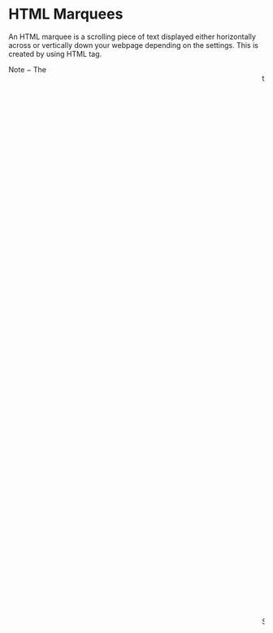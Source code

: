 # HTML Marquees

An HTML marquee is a scrolling piece of text displayed either horizontally across or vertically down your webpage depending on the settings. This is created by using HTML <marquees> tag.

Note − The <marquee> tag deprecated in HTML5. Do not use this element, instead you can use JavaScript and CSS to create such effects.

Syntax
A simple syntax to use HTML <marquee> tag is as follows −

<marquee attribute_name = "attribute_value"....more attributes>
   One or more lines or text message or image
</marquee>
The <marquee> Tag Attributes
Following is the list of important attributes which can be used with <marquee> tag.

Sr.No	Attribute & Description
1
width

This specifies the width of the marquee. This can be a value like 10 or 20% etc.

2
height

This specifies the height of the marquee. This can be a value like 10 or 20% etc.

3
direction

This specifies the direction in which marquee should scroll. This can be a value like up, down, left or right.

4
behavior

This specifies the type of scrolling of the marquee. This can have a value like scroll, slide and alternate.

5
scrolldelay

This specifies how long to delay between each jump. This will have a value like 10 etc.

6
scrollamount

This specifies the speed of marquee text. This can have a value like 10 etc.

7
loop

This specifies how many times to loop. The default value is INFINITE, which means that the marquee loops endlessly.

8
bgcolor

This specifies background color in terms of color name or color hex value.

9
hspace

This specifies horizontal space around the marquee. This can be a value like 10 or 20% etc.

10
vspace

This specifies vertical space around the marquee. This can be a value like 10 or 20% etc.

Below are few examples to demonstrate the usage of marquee tag.

Examples - 1
Live Demo
<!DOCTYPE html>
<html>

   <head>
      <title>HTML marquee Tag</title>
   </head>

   <body>
      <marquee>This is basic example of marquee</marquee>
   </body>

</html>
This will produce the following result −


Examples - 2
Live Demo
<!DOCTYPE html>
<html>

   <head>
      <title>HTML marquee Tag</title>
   </head>

   <body>
      <marquee width = "50%">This example will take only 50% width</marquee>
   </body>

</html>
This will produce the following result −


Examples - 3
Live Demo
<!DOCTYPE html>
<html>

   <head>
      <title>HTML marquee Tag</title>
   </head>

   <body>
      <marquee direction = "right">This text will scroll from left to right</marquee>
   </body>

</html>
This will produce the following result −


Examples - 4
Live Demo
<!DOCTYPE html>
<html>

   <head>
      <title>HTML marquee Tag</title>
   </head>

   <body>
      <marquee direction = "up">This text will scroll from bottom to up</marquee>
   </body>

</html>
This will produce the following result −


# References
https://www.tutorialspoint.com/html/html_marquees.htm
